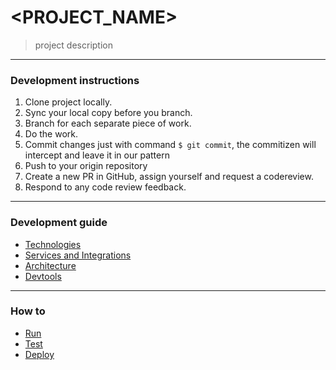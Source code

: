 # <PROJECT_NAME>

> project description

---

### Development instructions

1. Clone project locally.
2. Sync your local copy before you branch.
3. Branch for each separate piece of work.
4. Do the work.
5. Commit changes just with command `$ git commit`, the commitizen will intercept and leave it in our pattern
6. Push to your origin repository
7. Create a new PR in GitHub, assign yourself and request a codereview.
8. Respond to any code review feedback.

---

### Development guide

- [Technologies](docs/technologies.md)
- [Services and Integrations](docs/services-and-integrations.md)
- [Architecture](docs/architecture.md)
- [Devtools](docs/devtools.md)

---

### How to

- [Run](docs/local.md)
- [Test](docs/tests.md)
- [Deploy](docs/deploy.md)
